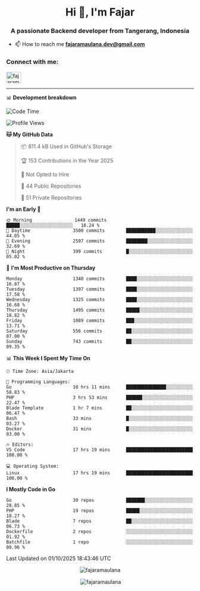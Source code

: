 <h1 align="center">Hi 👋, I'm Fajar</h1>
<h3 align="center">A passionate Backend developer from Tangerang, Indonesia</h3>

<!-- <p align="left"> <img src="https://komarev.com/ghpvc/?username=fajaramaulana&label=Profile%20views&color=0e75b6&style=flat" alt="fajaramaulana" /> </p> -->

- 📫 How to reach me **fajaramaulana.dev@gmail.com**

<h3 align="left">Connect with me:</h3>
<p align="left">
<a href="https://linkedin.com/in/fajar-agus-maulana-73533a180/" target="blank"><img align="center" src="https://raw.githubusercontent.com/rahuldkjain/github-profile-readme-generator/master/src/images/icons/Social/linked-in-alt.svg" alt="fajaramaulana" height="30" width="40" /></a>
</p>

-------

📊 **Development breakdown**
<!--START_SECTION:waka-->
![Code Time](http://img.shields.io/badge/Code%20Time-3%2C421%20hrs%202%20mins-blue)

![Profile Views](http://img.shields.io/badge/Profile%20Views-2-blue)

**🐱 My GitHub Data** 

> 📦 811.4 kB Used in GitHub's Storage 
 > 
> 🏆 153 Contributions in the Year 2025
 > 
> 🚫 Not Opted to Hire
 > 
> 📜 44 Public Repositories 
 > 
> 🔑 51 Private Repositories 
 > 
**I'm an Early 🐤** 

```text
🌞 Morning                1449 commits        █████░░░░░░░░░░░░░░░░░░░░   18.24 % 
🌆 Daytime                3500 commits        ███████████░░░░░░░░░░░░░░   44.05 % 
🌃 Evening                2597 commits        ████████░░░░░░░░░░░░░░░░░   32.69 % 
🌙 Night                  399 commits         █░░░░░░░░░░░░░░░░░░░░░░░░   05.02 % 
```
📅 **I'm Most Productive on Thursday** 

```text
Monday                   1340 commits        ████░░░░░░░░░░░░░░░░░░░░░   16.87 % 
Tuesday                  1397 commits        ████░░░░░░░░░░░░░░░░░░░░░   17.58 % 
Wednesday                1325 commits        ████░░░░░░░░░░░░░░░░░░░░░   16.68 % 
Thursday                 1495 commits        █████░░░░░░░░░░░░░░░░░░░░   18.82 % 
Friday                   1089 commits        ███░░░░░░░░░░░░░░░░░░░░░░   13.71 % 
Saturday                 556 commits         ██░░░░░░░░░░░░░░░░░░░░░░░   07.00 % 
Sunday                   743 commits         ██░░░░░░░░░░░░░░░░░░░░░░░   09.35 % 
```


📊 **This Week I Spent My Time On** 

```text
🕑︎ Time Zone: Asia/Jakarta

💬 Programming Languages: 
Go                       10 hrs 11 mins      ███████████████░░░░░░░░░░   58.83 % 
PHP                      3 hrs 53 mins       ██████░░░░░░░░░░░░░░░░░░░   22.47 % 
Blade Template           1 hr 7 mins         ██░░░░░░░░░░░░░░░░░░░░░░░   06.47 % 
Bash                     33 mins             █░░░░░░░░░░░░░░░░░░░░░░░░   03.27 % 
Docker                   31 mins             █░░░░░░░░░░░░░░░░░░░░░░░░   03.00 % 

🔥 Editors: 
VS Code                  17 hrs 19 mins      █████████████████████████   100.00 % 

💻 Operating System: 
Linux                    17 hrs 19 mins      █████████████████████████   100.00 % 
```

**I Mostly Code in Go** 

```text
Go                       30 repos            ███████░░░░░░░░░░░░░░░░░░   28.85 % 
PHP                      19 repos            █████░░░░░░░░░░░░░░░░░░░░   18.27 % 
Blade                    7 repos             ██░░░░░░░░░░░░░░░░░░░░░░░   06.73 % 
Dockerfile               2 repos             ░░░░░░░░░░░░░░░░░░░░░░░░░   01.92 % 
Batchfile                1 repo              ░░░░░░░░░░░░░░░░░░░░░░░░░   00.96 % 
```




 Last Updated on 01/10/2025 18:43:46 UTC
<!--END_SECTION:waka-->
<p align="center"><img align="center" src="https://github-readme-stats.vercel.app/api/top-langs?username=fajaramaulana&show_icons=true&locale=en&layout=compact" alt="fajaramaulana" /></p>

<p align="center">&nbsp;<img align="center" src="https://github-readme-stats.vercel.app/api?username=fajaramaulana&show_icons=true&locale=en" alt="fajaramaulana" /></p>
